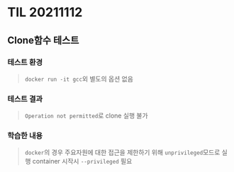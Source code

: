 # **TIL 20211112**
## **Clone함수 테스트**
### **테스트 환경**
> `docker run -it gcc`외 별도의 옵션 없음
### **테스트 결과**
> `Operation not permitted`로 clone 실행 불가
### **학습한 내용**
> `docker`의 경우 주요자원에 대한 접근을 제한하기 위해 `unprivileged`모드로 실행
> container 시작시 `--privileged` 필요